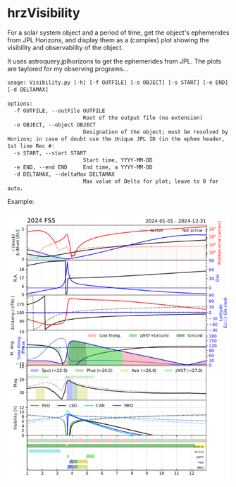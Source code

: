 # hrzVisibility
For a solar system object and a period of time, get the object's ephemerides from  JPL Horizons, and display them as a (complex) plot showing the visibility and observability of the object.

It uses astroquery.jplhorizons to get the ephemerides from JPL.
The plots are taylored for my observing programs...

```
usage: Visibility.py [-h] [-f OUTFILE] [-o OBJECT] [-s START] [-e END] [-d DELTAMAX]

options:
  -f OUTFILE, --outFile OUTFILE
                        Root of the output file (no extension)
  -o OBJECT, --object OBJECT
                        Designation of the object; must be resolved by Horizon; in case of doubt use the Unique JPL ID (in the ephem header, 1st line Rec #:
  -s START, --start START
                        Start time, YYYY-MM-DD
  -e END, --end END     End time, a YYYY-MM-DD
  -d DELTAMAX, --deltaMax DELTAMAX
                        Max value of Delta for plot; leave to 0 for auto.
```

Example:

![An example plot](./img/hrzVisibility.png)

